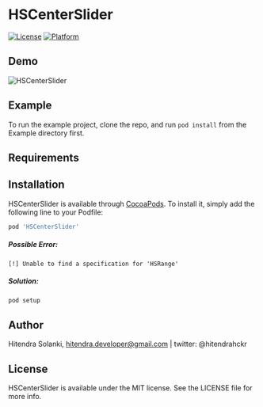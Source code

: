 # HSCenterSlider

[![License](https://img.shields.io/cocoapods/l/HSCenterSlider.svg?style=flat)](http://cocoapods.org/pods/HSCenterSlider)
[![Platform](https://img.shields.io/cocoapods/p/HSCenterSlider.svg?style=flat)](http://cocoapods.org/pods/HSCenterSlider)

## Demo
![HSCenterSlider](https://github.com/hitendradeveloper/HSCenterSlider/blob/master/HSCenterSlider.gif)


## Example

To run the example project, clone the repo, and run `pod install` from the Example directory first.

## Requirements

## Installation

HSCenterSlider is available through [CocoaPods](http://cocoapods.org). To install
it, simply add the following line to your Podfile:

```ruby
pod 'HSCenterSlider'
```
##### Possible Error:
`[!] Unable to find a specification for 'HSRange'` 
##### Solution:

```ruby
pod setup
```


## Author

Hitendra Solanki, hitendra.developer@gmail.com | twitter: @hitendrahckr

## License

HSCenterSlider is available under the MIT license. See the LICENSE file for more info.
